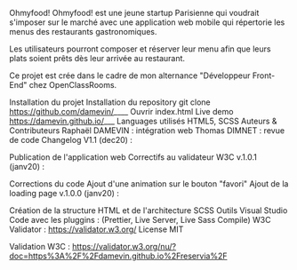 Ohmyfood!
Ohmyfood! est une jeune startup Parisienne qui voudrait s'imposer sur le marché avec une application web mobile qui répertorie les menus des restaurants gastronomiques.

Les utilisateurs pourront composer et réserver leur menu afin que leurs plats soient prêts dès leur arrivée au restaurant.

Ce projet est crée dans le cadre de mon alternance "Développeur Front-End" chez OpenClassRooms.

Installation du projet
Installation du repository git clone https://github.com/damevin/____
Ouvrir index.html
Live demo
https://damevin.github.io/___
Languages utilisés
HTML5, SCSS
Auteurs & Contributeurs
Raphaël DAMEVIN : intégration web
Thomas DIMNET : revue de code
Changelog
V1.1 (dec20) :

Publication de l'application web
Correctifs au validateur W3C
v.1.0.1 (janv20) :

Corrections du code
Ajout d'une animation sur le bouton "favori"
Ajout de la loading page
v.1.0.0 (janv20) :

Création de la structure HTML et de l'architecture SCSS
Outils
Visual Studio Code avec les pluggins : (Prettier, Live Server, Live Sass Compile)
W3C Validator : https://validator.w3.org/
License
MIT

Validation W3C :
https://validator.w3.org/nu/?doc=https%3A%2F%2Fdamevin.github.io%2Freservia%2F
